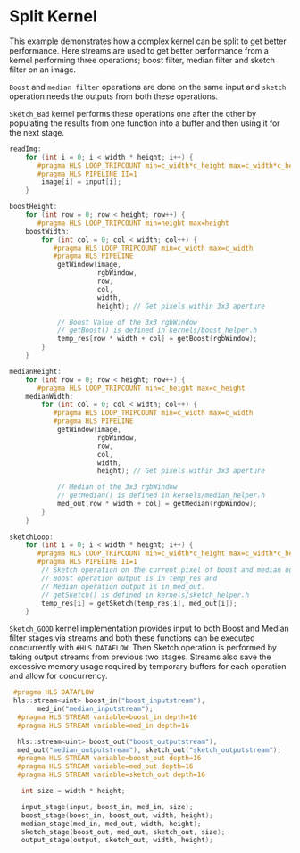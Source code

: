 Split Kernel
============

This example demonstrates how a complex kernel can be split to get better performance. Here streams are used to get better performance 
from a kernel performing three operations; boost filter, median filter and sketch filter  on an image.

 `Boost` and `median filter` operations are done on the same input and `sketch` operation needs the outputs from both these operations.

`Sketch_Bad` kernel performs these operations one after the other by populating the results from one function into a buffer and then
using it for the next stage.
```c++
readImg:
    for (int i = 0; i < width * height; i++) {
       #pragma HLS LOOP_TRIPCOUNT min=c_width*c_height max=c_width*c_height
       #pragma HLS PIPELINE II=1
        image[i] = input[i];
    }

boostHeight:
    for (int row = 0; row < height; row++) {
       #pragma HLS LOOP_TRIPCOUNT min=height max=height
    boostWidth:
        for (int col = 0; col < width; col++) {
           #pragma HLS LOOP_TRIPCOUNT min=c_width max=c_width
           #pragma HLS PIPELINE
            getWindow(image,
                      rgbWindow,
                      row,
                      col,
                      width,
                      height); // Get pixels within 3x3 aperture

            // Boost Value of the 3x3 rgbWindow
            // getBoost() is defined in kernels/boost_helper.h
            temp_res[row * width + col] = getBoost(rgbWindow);
        }
    }

medianHeight:
    for (int row = 0; row < height; row++) {
       #pragma HLS LOOP_TRIPCOUNT min=c_height max=c_height
    medianWidth:
        for (int col = 0; col < width; col++) {
           #pragma HLS LOOP_TRIPCOUNT min=c_width max=c_width
           #pragma HLS PIPELINE
            getWindow(image,
                      rgbWindow,
                      row,
                      col,
                      width,
                      height); // Get pixels within 3x3 aperture

            // Median of the 3x3 rgbWindow
            // getMedian() is defined in kernels/median_helper.h
            med_out[row * width + col] = getMedian(rgbWindow);
        }
    }
    
sketchLoop:
    for (int i = 0; i < width * height; i++) {
       #pragma HLS LOOP_TRIPCOUNT min=c_width*c_height max=c_width*c_height
       #pragma HLS PIPELINE II=1
        // Sketch operation on the current pixel of boost and median outputs
        // Boost operation output is in temp_res and
        // Median operation output is in med_out.
        // getSketch() is defined in kernels/sketch_helper.h
        temp_res[i] = getSketch(temp_res[i], med_out[i]);
    }
```

`Sketch_GOOD` kernel implementation provides input to both Boost and Median filter stages via streams and both these functions can be
executed concurrently with `#HLS DATAFLOW`. Then Sketch operation is performed by taking output streams from previous two stages.
Streams also save the excessive memory usage required by temporary buffers for each operation and allow for concurrency.
```c++
 #pragma HLS DATAFLOW
 hls::stream<uint> boost_in("boost_inputstream"),
       med_in("median_inputstream");
  #pragma HLS STREAM variable=boost_in depth=16
  #pragma HLS STREAM variable=med_in depth=16

  hls::stream<uint> boost_out("boost_outputstream"),
  med_out("median_outputstream"), sketch_out("sketch_outputstream");
  #pragma HLS STREAM variable=boost_out depth=16
  #pragma HLS STREAM variable=med_out depth=16
  #pragma HLS STREAM variable=sketch_out depth=16

   int size = width * height;

   input_stage(input, boost_in, med_in, size);
   boost_stage(boost_in, boost_out, width, height);
   median_stage(med_in, med_out, width, height);
   sketch_stage(boost_out, med_out, sketch_out, size);
   output_stage(output, sketch_out, width, height);
```
